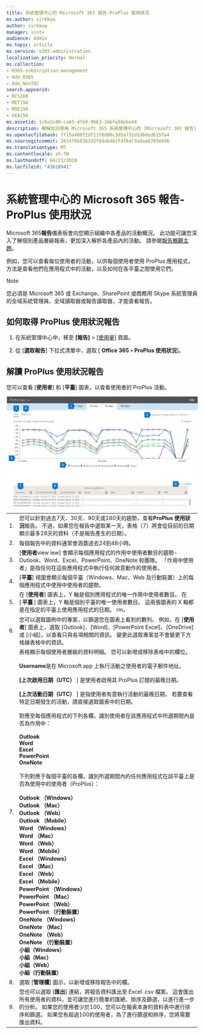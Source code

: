 ```yaml
---
title: 系統管理中心的 Microsoft 365 報告-ProPlus 使用狀況
ms.author: sirkkuw
author: sirkkuw
manager: scotv
audience: Admin
ms.topic: article
ms.service: o365-administration
localization_priority: Normal
ms.collection:
- M365-subscription-management
- Adm_O365
- Adm_NonTOC
search.appverid:
- BCS160
- MET150
- MOE150
- GEA150
ms.assetid: 1cbe2c00-ca65-4fb9-9663-1bbfa58ebe44
description: 瞭解如何使用 Microsoft 365 系統管理中心的 [Microsoft 365 報告] 儀表板，取得使用狀況報告的 ProPlus。
ms.openlocfilehash: 7f15a409f2df11f8d00c3d5a732d1d6ded615fa4
ms.sourcegitcommit: 2614f8b81b332f8dab461f4f64f3adaa6703e0d6
ms.translationtype: MT
ms.contentlocale: zh-TW
ms.lasthandoff: 04/21/2020
ms.locfileid: "43618941"
---
```

# <a name="microsoft-365-reports-in-the-admin-center---proplus-usage"></a>系統管理中心的 Microsoft 365 報告-ProPlus 使用狀況

Microsoft 365**報告**儀表板會向您顯示組織中各產品的活動概況。 此功能可讓您深入了解個別產品層級報表，更加深入解析各產品內的活動。 請參閱[報告概觀主題](activity-reports.md)。

 例如，您可以查看每位使用者的活動，以供每個使用者使用 ProPlus 應用程式，方法是查看他們在應用程式中的活動，以及如何在各平臺之間使用它們。


 > [!NOTE]
 > 您必須是 Microsoft 365 或 Exchange、SharePoint 或商務用 Skype 系統管理員的全域系統管理員、全域讀取器或報告讀取器，才能查看報告。

## <a name="how-to-get-to-the-proplus-usage-report"></a>如何取得 ProPlus 使用狀況報告

1. 在系統管理中心中，移至 **[報告]** \> <a href="https://go.microsoft.com/fwlink/p/?linkid=2074756" target="_blank">[使用量]</a> 頁面。

 2. 從 [**選取報告**] 下拉式清單中，選取 [ **Office 365** \> **ProPlus 使用狀況**]。

## <a name="interpret-the-proplus-usage-report"></a>解讀 ProPlus 使用狀況報告

您可以查看 [**使用者**] 和 [**平臺**] 圖表，以查看使用者的 ProPlus 活動。

![ProPlus 使用方式報告](../../media/proplususagenumbers.png)

|||
 |:-----|:-----|
 |1. <br/> |您可以針對過去7天、30天、90天或180天的趨勢，查看**ProPlus 使用狀況**報告。 不過，如果您在報告中選取某一天，表格（7）將會從目前的日期顯示最多28天的資料（不是報告產生的日期）。 <br/> |
 |2. <br/> |每個報告中的資料通常會涵蓋過去24到48小時。 <br/> |
 |3. <br/> |[**使用者**view iew] 會顯示每個應用程式的作用中使用者數目的趨勢-Outlook、Word、Excel、PowerPoint、OneNote 和團隊。 「作用中使用者」是指任何在這些應用程式中執行任何故意動作的使用者。 <br/> |
 |4. <br/> |[**平臺**] 視圖會顯示每個平臺（Windows、Mac、Web 及行動裝置）上的每個應用程式中使用中使用者的趨勢。 <br/> |
 |5.<br/>|在 [**使用者**] 圖表上，Y 軸是個別應用程式的唯一作用中使用者數目。 在 [ **平臺** ] 圖表上，Y 軸是個別平臺的唯一使用者數目。 這兩張圖表的 X 軸都是在指定的平臺上使用應用程式的日期。 rm。<br/>|
 6.<br/>|您可以選取圖例中的專案，以篩選您在圖表上看到的數列。 例如，在 [**使用者**] 圖表上，選取 [Outlook]、[Word]、[PowerPoint Excel]、[OneDrive] 或 [小組]，以查看只與各項相關的資訊。 變更此選取專案並不會變更下方格線表格中的資訊。|
 |7.<br/>|表格顯示每個使用者層級的資料明細。 您可以新增或移除表格中的欄位。 <br/><br/>**Username**是在 Microsoft app 上執行活動之使用者的電子郵件地址。<br><br/>**[上次啟用日期（UTC）** ] 是使用者啟用其 ProPlus 訂閱的最晚日期。<br/><br/>**[上次活動日期（UTC）** ] 是指使用者有意執行活動的最晚日期。 若要查看特定日期發生的活動，請直接選取圖表中的日期。<br/><br/>對應至每個應用程式的下列各欄，識別使用者在該應用程式中所選期間內是否為作用中：<br> <br>**Outlook** <br>**Word** <br>**Excel**<br>**PowerPoint** <br>**OneNote**<br><br> 下列對應于每個平臺的各欄，識別所選期間內的任何應用程式在該平臺上是否為使用中的使用者（ProPlus）：<br><br>**Outlook （Windows）**<br>**Outlook （Mac）**<br>**Outlook （Web）** <br>**Outlook （Mobile）**<br> **Word （Windows）**<br> **Word （Mac）**<br> **Word （Web）**<br> **Word （Mobile）**<br> **Excel （Windows）**<br> **Excel （Mac）**<br> **Excel （Web）**<br> **Excel （Mobile）**<br> **PowerPoint （Windows）**<br> **PowerPoint （Mac）**<br>**PowerPoint （Web）**<br> **PowerPoint （行動裝置）**<br> **OneNote （Windows）**<br> **OneNote （Mac）**<br> **OneNote （Web）**<br>**OneNote （行動裝置）**<br> **小組（Windows）**<br> **小組（Mac）**<br> **小組（Web）**<br>**小組（行動裝置）** |
 |8.<br/>|選取 [**管理欄**] 圖示，以新增或移除報告中的欄。|
 |9.<br/>|您也可以選取 [**匯出**] 連結，將報告資料匯出至 Excel .csv 檔案。 這會匯出所有使用者的資料，並可讓您進行簡單的匯總、排序及篩選，以進行進一步的分析。 如果您的使用者少於100，您可以在報表本身的資料表中進行排序和篩選。 如果您有超過100的使用者，為了進行篩選和排序，您將需要匯出資料。|
